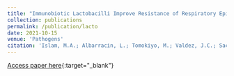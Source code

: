 ```yaml
---
title: "Immunobiotic Lactobacilli Improve Resistance of Respiratory Epithelial Cells to SARS-CoV-2 Infection"
collection: publications
permalink: /publication/lacto
date: 2021-10-15
venue: 'Pathogens'
citation: 'Islam, M.A.; Albarracin, L.; Tomokiyo, M.; Valdez, J.C.; Sacur, J.; Vizoso-Pinto, M.G.; Andrade, B.G.N.; Cuadrat, R.R.C.; Kitazawa, H.; Villena, J. Immunobiotic Lactobacilli Improve Resistance of Respiratory Epithelial Cells to SARS-CoV-2 Infection. Pathogens 2021, 10, 1197. https://doi.org/10.3390/pathogens10091197' 
---
```

[Access paper here](https://www.mdpi.com/2076-0817/10/9/1197){:target="_blank"}
